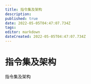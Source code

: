```yaml
---
title: 指令集及架构
description: 
published: true
date: 2022-05-05T04:47:07.734Z
tags: 
editor: markdown
dateCreated: 2022-05-05T04:47:07.734Z
---
```


# 指令集及架构
指令集及架构